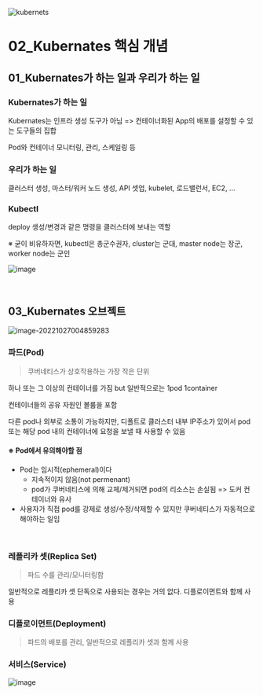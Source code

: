 ![kubernets](https://user-images.githubusercontent.com/93081720/174333422-4e2f7a03-f585-4edf-884c-0af7fea7ac5d.png)

# 02_Kubernates 핵심 개념

## 01_Kubernates가 하는 일과 우리가 하는 일

### Kubernates가 하는 일

Kubernates는 인프라 생성 도구가 아님 => 컨테이너화된 App의 배포를 설정할 수 있는 도구들의 집합

Pod와 컨테이너 모니터링, 관리, 스케일링 등

### 우리가 하는 일

클러스터 생성, 마스터/워커 노드 생성, API 셋업, kubelet, 로드밸런서, EC2, ...

### Kubectl

deploy 생성/변경과 같은 명령을 클러스터에 보내는 역할

※ 굳이 비유하자면, kubectl은 총군수권자, cluster는 군대, master node는 장군, worker node는 군인

![image](https://user-images.githubusercontent.com/93081720/198072726-7ad1e054-5264-4998-b107-7a495ae670a0.png)

<br>

## 03_Kubernates 오브젝트

![image-20221027004859283](C:\Users\SIWON\AppData\Roaming\Typora\typora-user-images\image-20221027004859283.png)

### 파드(Pod)

> 쿠버네티스가 상호작용하는 가장 작은 단위

하나 또는 그 이상의 컨테이너를 가짐 but 일반적으로는 1pod 1container

컨테이너들의 공유 자원인 볼륨을 포함

다른 pod나 외부로 소통이 가능하지만, 디폴트로 클러스터 내부 IP주소가 있어서 pod 또는 해당 pod 내의 컨테이너에 요청을 보낼 때 사용할 수 있음

#### ※ Pod에서 유의해야할 점

- Pod는 임시적(ephemeral)이다
  - 지속적이지 않음(not permenant)
  - pod가 쿠버네티스에 의해 교체/제거되면 pod의 리소스는 손실됨 => 도커 컨테이너와 유사
- 사용자가 직접 pod를 강제로 생성/수정/삭제할 수 있지만 쿠버네티스가 자동적으로 해야하는 일임

<br>

### 레플리카 셋(Replica Set)

> 파드 수를 관리/모니터링함

일반적으로 레플리카 셋 단독으로 사용되는 경우는 거의 없다. 디플로이먼트와 함께 사용



### 디플로이먼트(Deployment)

> 파드의 배포를 관리, 일반적으로 레플리카 셋과 함께 사용



### 서비스(Service)

![image](https://user-images.githubusercontent.com/93081720/198083922-5dc140f3-2c87-4798-a478-4d65e1fe6fe7.png)
